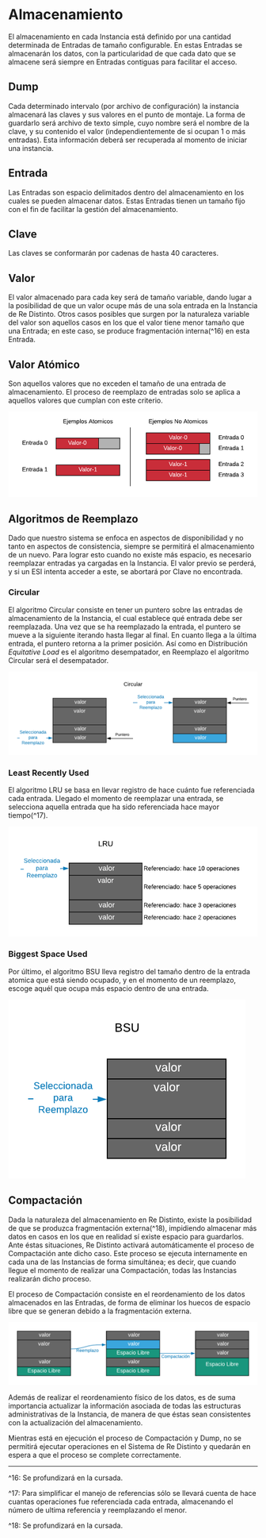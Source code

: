 # Almacenamiento

El almacenamiento en cada Instancia está definido por una cantidad determinada de Entradas de tamaño configurable. En estas Entradas se almacenarán los datos, con la particularidad de que cada dato que se almacene será siempre en Entradas contiguas para facilitar el acceso.

## Dump

Cada determinado intervalo (por archivo de configuración) la instancia almacenará las claves y sus valores en el punto de montaje. La forma de guardarlo será archivo de texto simple, cuyo nombre será el nombre de la clave, y su contenido el valor (independientemente de si ocupan 1 o más entradas). Esta información deberá ser recuperada al momento de iniciar una instancia.

## Entrada

Las Entradas son espacio delimitados dentro del almacenamiento en los cuales se pueden almacenar datos. Estas Entradas tienen un tamaño fijo con el fin de facilitar la gestión del almacenamiento.

## Clave

Las claves se conformarán por cadenas de hasta 40 caracteres.

## Valor

El valor almacenado para cada key será de tamaño variable, dando lugar a la posibilidad de que un valor ocupe más de una sola entrada en la Instancia de Re Distinto. Otros casos posibles que surgen por la naturaleza variable del valor son aquellos casos en los que el valor tiene menor tamaño que una Entrada; en este caso, se produce fragmentación interna(^16) en esta Entrada.

## Valor Atómico

Son aquellos valores que no exceden el tamaño de una entrada de almacenamiento. El proceso de reemplazo de entradas solo se aplica a aquellos valores que cumplan con este criterio.

![Ejemplos atómicos](assets/ejemplos-atomicos.png)

## Algoritmos de Reemplazo

Dado que nuestro sistema se enfoca en aspectos de disponibilidad y no tanto en aspectos de consistencia, siempre se permitirá el almacenamiento de un nuevo. Para lograr esto cuando no existe más espacio, es necesario reemplazar entradas ya cargadas en la Instancia. El valor previo se perderá, y si un ESI intenta acceder a este, se abortará por Clave no encontrada.

### Circular

El algoritmo Circular consiste en tener un puntero sobre las entradas de almacenamiento de la Instancia, el cual establece qué entrada debe ser reemplazada. Una vez que se ha reemplazado la entrada, el puntero se mueve a la siguiente iterando hasta llegar al final. En cuanto llega a la última entrada, el puntero retorna a la primer posición. Así como en Distribución _Equitative Load_ es el algoritmo desempatador, en Reemplazo el algoritmo Circular será el desempatador.

![Reemplazo Circular](assets/reemplazo-circular.png)

### Least Recently Used

El algoritmo LRU se basa en llevar registro de hace cuánto fue referenciada cada entrada. Llegado el momento de reemplazar una entrada, se selecciona aquella entrada que ha sido referenciada hace mayor tiempo(^17).

![Reemplazo LRU](assets/reemplazo-lru.png)

### Biggest Space Used

Por último, el algoritmo BSU lleva registro del tamaño dentro de la entrada atomica que está siendo ocupado, y en el momento de un reemplazo, escoge aquél que ocupa más espacio dentro de una entrada.

![Reemplazo BSU](assets/reemplazo-bsu.png)

## Compactación

Dada la naturaleza del almacenamiento en Re Distinto, existe la posibilidad de que se produzca fragmentación externa(^18), impidiendo almacenar más datos en casos en los que en realidad sí existe espacio para guardarlos. Ante éstas situaciones, Re Distinto activará automáticamente el proceso de Compactación ante dicho caso. Este proceso se ejecuta internamente en cada una de las Instancias de forma simultánea; es decir, que cuando llegue el momento de realizar una Compactación, todas las Instancias realizarán dicho proceso. 

El proceso de Compactación consiste en el reordenamiento de los datos almacenados en las Entradas, de forma de eliminar los huecos de espacio libre que se generan debido a la fragmentación externa.

![Compactación](assets/compactacion.png)

Además de realizar el reordenamiento físico de los datos, es de suma importancia actualizar la información asociada de todas las estructuras administrativas de la Instancia, de manera de que éstas sean consistentes con la actualización del almacenamiento.

Mientras está en ejecución el proceso de Compactación y Dump, no se permitirá ejecutar operaciones en el Sistema de Re Distinto y quedarán en espera a que el proceso se complete correctamente.

---
^16: Se profundizará en la cursada.

^17: Para simplificar el manejo de referencias sólo se llevará cuenta de hace cuantas operaciones fue referenciada cada entrada, almacenando el número de ultima referencia y reemplazando el menor.

^18: Se profundizará en la cursada.
